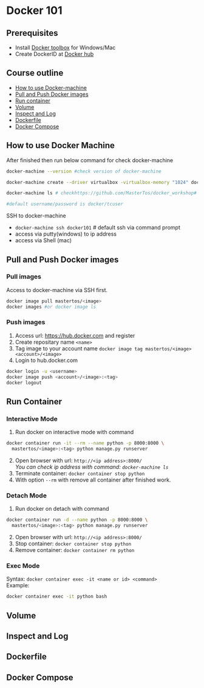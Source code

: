 # Docker 101

## Prerequisites
* Install [Docker toolbox](https://docs.docker.com/toolbox/overview/#whats-in-the-box) for Windows/Mac
* Create DockerID at [Docker hub](https://hub.docker.com)

## Course outline
* [How to use Docker-machine](https://github.com/MasterTos/docker_workshop#how-to-use-docker-machine)
* [Pull and Push Docker images](https://github.com/MasterTos/docker_workshop#pull-and-push-docker-images)
* [Run container](https://github.com/MasterTos/docker_workshop#run-container)
* [Volume](https://github.com/MasterTos/docker_workshop#volume)
* [Inspect and Log](https://github.com/MasterTos/docker_workshop#inspect-and-log)
* [Dockerfile](https://github.com/MasterTos/docker_workshop#dockerfile)
* [Docker Compose](https://github.com/MasterTos/docker_workshop#docker-compose)

## How to use Docker Machine

After finished then run below command for check docker-machine
```bash
docker-machine --version #check version of docker-machine

docker-machine create --driver virtualbox -virtualbox-memory "1024" docker101 # create new docker-machine

docker-machine ls # checkhttps://github.com/MasterTos/docker_workshop# ip address

#default username/password is docker/tcuser
```

SSH to docker-machine
- `docker-machine ssh docker101` # default ssh via command prompt
- access via putty(windows) to ip address
- access via Shell (mac)

## Pull and Push Docker images

### Pull images
Access to docker-machine via SSH first.

```bash
docker image pull mastertos/<image>
docker images #or docker image ls
```

### Push images
1. Access url: https://hub.docker.com and register
2. Create repositary name `<name>`
3. Tag image to your account name `docker image tag mastertos/<image> <account>/<image>`
4. Login to hub.docker.com
```bash
docker login -u <username>
docker image push <account>/<image>:<tag>
docker logout
```

## Run Container
### Interactive Mode
1. Run docker on interactive mode with command
```bash
docker container run -it --rm --name python -p 8000:8000 \
  mastertos/<image>:<tag> python manage.py runserver
```
2. Open browser with url: `http://<ip address>:8000/` <br>
*You can check ip address with command: `docker-machine ls`*
3. Terminate container: `docker container stop python`
4. With option `--rm` with remove all container after finished work.

### Detach Mode
1. Run docker on detach with command
```bash
docker container run -d --name python -p 8000:8000 \
  mastertos/<image>:<tag> python manage.py runserver
```
2. Open browser with url: `http://<ip address>:8000/`
3. Stop container: `docker container stop python`
4. Remove container: `docker container rm python`
   
### Exec Mode
Syntax: `docker container exec -it <name or id> <command>`
<br>Example:
```bash
docker container exec -it python bash
```

## Volume

## Inspect and Log

## Dockerfile

## Docker Compose